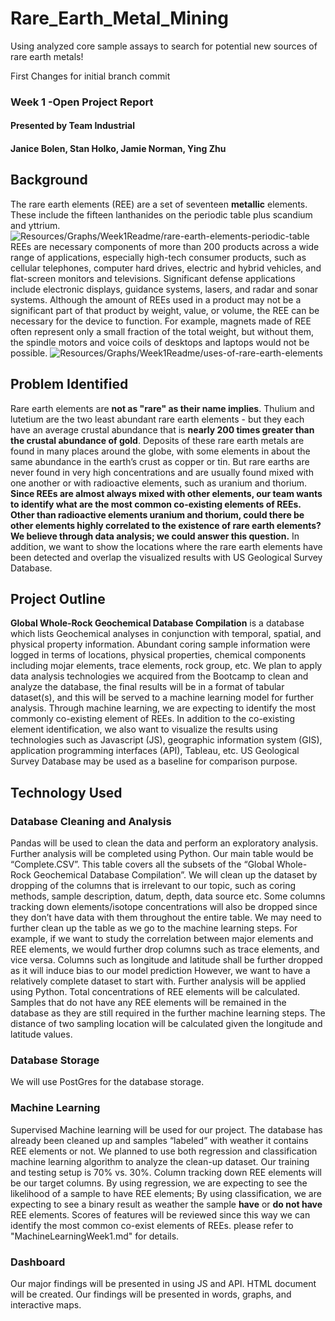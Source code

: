 # Rare_Earth_Metal_Mining
Using analyzed core sample assays to search for potential new sources of rare earth metals!

First Changes for initial branch commit

### Week 1 -Open Project Report
#### Presented by Team Industrial
#### Janice Bolen, Stan Holko, Jamie Norman, Ying Zhu

## Background
The rare earth elements (REE) are a set of seventeen **metallic** elements. These include the fifteen lanthanides on the periodic table plus scandium and yttrium. 
![Resources/Graphs/Week1Readme/rare-earth-elements-periodic-table](rare-earth-elements-periodic-table.gif)
REEs are necessary components of more than 200 products across a wide range of applications, especially high-tech consumer products, such as cellular telephones, computer hard drives, electric and hybrid vehicles, and flat-screen monitors and televisions. Significant defense applications include electronic displays, guidance systems, lasers, and radar and sonar systems. Although the amount of REEs used in a product may not be a significant part of that product by weight, value, or volume, the REE can be necessary for the device to function. For example, magnets made of REE often represent only a small fraction of the total weight, but without them, the spindle motors and voice coils of desktops and laptops would not be possible.
![Resources/Graphs/Week1Readme/uses-of-rare-earth-elements](uses-of-rare-earth-elements.gif)
## Problem Identified
Rare earth elements are **not as "rare" as their name implies**. Thulium and lutetium are the two least abundant rare earth elements - but they each have an average crustal abundance that is **nearly 200 times greater than the crustal abundance of gold**. Deposits of these rare earth metals are found in many places around the globe, with some elements in about the same abundance in the earth’s crust as copper or tin. But rare earths are never found in very high concentrations and are usually found mixed with one another or with radioactive elements, such as uranium and thorium. 
**Since REEs are almost always mixed with other elements, our team wants to identify what are the most common co-existing elements of REEs. Other than radioactive elements uranium and thorium, could there be other elements highly correlated to the existence of rare earth elements? We believe through data analysis; we could answer this question.** In addition, we want to show the locations where the rare earth elements have been detected and overlap the visualized results with US Geological Survey Database. 
## Project Outline
**Global Whole-Rock Geochemical Database Compilation** is a database which lists Geochemical analyses in conjunction with temporal, spatial, and physical property information. Abundant coring sample information were logged in terms of locations, physical properties, chemical components including mojar elements, trace elements, rock group, etc. We plan to apply data analysis technologies we acquired from the Bootcamp to clean and analyze the database, the final results will be in a format of tabular dataset(s), and this will be served to a machine learning model for further analysis. Through machine learning, we are expecting to identify the most commonly co-existing element of REEs. 
In addition to the co-existing element identification, we also want to visualize the results using technologies such as Javascript (JS), geographic information system (GIS), application programming interfaces (API), Tableau, etc. US Geological Survey Database may be used as a baseline for comparison purpose. 

## Technology Used
### Database Cleaning and Analysis
Pandas will be used to clean the data and perform an exploratory analysis. Further analysis will be completed using Python. 
Our main table would be “Complete.CSV”. This table covers all the subsets of the “Global Whole-Rock Geochemical Database Compilation”. We will clean up the dataset by dropping of the columns that is irrelevant to our topic, such as coring methods, sample description, datum, depth, data source etc. Some columns tracking down elements/isotope concentrations will also be dropped since they don’t have data with them throughout the entire table. We may need to further clean up the table as we go to the machine learning steps. For example, if we want to study the correlation between major elements and REE elements, we would further drop columns such as trace elements, and vice versa. Columns such as longitude and latitude shall be further dropped as it will induce bias to our model prediction However, we want to have a relatively complete dataset to start with. 
Further analysis will be applied using Python. Total concentrations of REE elements will be calculated. Samples that do not have any REE elements will be remained in the database as they are still required in the further machine learning steps. 
The distance of two sampling location will be calculated given the longitude and latitude values. 
### Database Storage
We will use PostGres for the database storage.
### Machine Learning
Supervised Machine learning will be used for our project. The database has already been cleaned up and samples “labeled” with weather it contains REE elements or not. 
We planned to use both regression and classification machine learning algorithm to analyze the clean-up dataset. Our training and testing setup is 70% vs. 30%. Column tracking down REE elements will be our target columns. 
By using regression, we are expecting to see the likelihood of a sample to have REE elements; 
By using classification, we are expecting to see a binary result as weather the sample **have** or **do not have** REE elements.
Scores of features will be reviewed since this way we can identify the most common co-exist elements of REEs. 
please refer to "MachineLearningWeek1.md" for details.
### Dashboard
Our major findings will be presented in using JS and API. HTML document will be created. Our findings will be presented in words, graphs, and interactive maps. 

